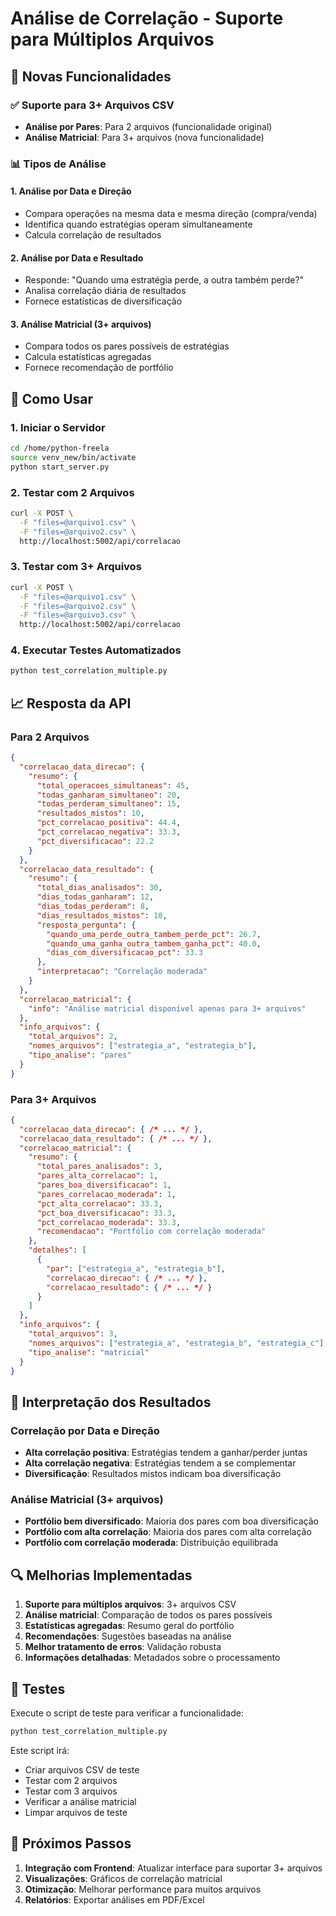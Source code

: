 # Análise de Correlação - Suporte para Múltiplos Arquivos

## 🚀 Novas Funcionalidades

### ✅ Suporte para 3+ Arquivos CSV
- **Análise por Pares**: Para 2 arquivos (funcionalidade original)
- **Análise Matricial**: Para 3+ arquivos (nova funcionalidade)

### 📊 Tipos de Análise

#### 1. Análise por Data e Direção
- Compara operações na mesma data e mesma direção (compra/venda)
- Identifica quando estratégias operam simultaneamente
- Calcula correlação de resultados

#### 2. Análise por Data e Resultado
- Responde: "Quando uma estratégia perde, a outra também perde?"
- Analisa correlação diária de resultados
- Fornece estatísticas de diversificação

#### 3. Análise Matricial (3+ arquivos)
- Compara todos os pares possíveis de estratégias
- Calcula estatísticas agregadas
- Fornece recomendação de portfólio

## 🔧 Como Usar

### 1. Iniciar o Servidor
```bash
cd /home/python-freela
source venv_new/bin/activate
python start_server.py
```

### 2. Testar com 2 Arquivos
```bash
curl -X POST \
  -F "files=@arquivo1.csv" \
  -F "files=@arquivo2.csv" \
  http://localhost:5002/api/correlacao
```

### 3. Testar com 3+ Arquivos
```bash
curl -X POST \
  -F "files=@arquivo1.csv" \
  -F "files=@arquivo2.csv" \
  -F "files=@arquivo3.csv" \
  http://localhost:5002/api/correlacao
```

### 4. Executar Testes Automatizados
```bash
python test_correlation_multiple.py
```

## 📈 Resposta da API

### Para 2 Arquivos
```json
{
  "correlacao_data_direcao": {
    "resumo": {
      "total_operacoes_simultaneas": 45,
      "todas_ganharam_simultaneo": 20,
      "todas_perderam_simultaneo": 15,
      "resultados_mistos": 10,
      "pct_correlacao_positiva": 44.4,
      "pct_correlacao_negativa": 33.3,
      "pct_diversificacao": 22.2
    }
  },
  "correlacao_data_resultado": {
    "resumo": {
      "total_dias_analisados": 30,
      "dias_todas_ganharam": 12,
      "dias_todas_perderam": 8,
      "dias_resultados_mistos": 10,
      "resposta_pergunta": {
        "quando_uma_perde_outra_tambem_perde_pct": 26.7,
        "quando_uma_ganha_outra_tambem_ganha_pct": 40.0,
        "dias_com_diversificacao_pct": 33.3
      },
      "interpretacao": "Correlação moderada"
    }
  },
  "correlacao_matricial": {
    "info": "Análise matricial disponível apenas para 3+ arquivos"
  },
  "info_arquivos": {
    "total_arquivos": 2,
    "nomes_arquivos": ["estrategia_a", "estrategia_b"],
    "tipo_analise": "pares"
  }
}
```

### Para 3+ Arquivos
```json
{
  "correlacao_data_direcao": { /* ... */ },
  "correlacao_data_resultado": { /* ... */ },
  "correlacao_matricial": {
    "resumo": {
      "total_pares_analisados": 3,
      "pares_alta_correlacao": 1,
      "pares_boa_diversificacao": 1,
      "pares_correlacao_moderada": 1,
      "pct_alta_correlacao": 33.3,
      "pct_boa_diversificacao": 33.3,
      "pct_correlacao_moderada": 33.3,
      "recomendacao": "Portfólio com correlação moderada"
    },
    "detalhes": [
      {
        "par": ["estrategia_a", "estrategia_b"],
        "correlacao_direcao": { /* ... */ },
        "correlacao_resultado": { /* ... */ }
      }
    ]
  },
  "info_arquivos": {
    "total_arquivos": 3,
    "nomes_arquivos": ["estrategia_a", "estrategia_b", "estrategia_c"],
    "tipo_analise": "matricial"
  }
}
```

## 🎯 Interpretação dos Resultados

### Correlação por Data e Direção
- **Alta correlação positiva**: Estratégias tendem a ganhar/perder juntas
- **Alta correlação negativa**: Estratégias tendem a se complementar
- **Diversificação**: Resultados mistos indicam boa diversificação

### Análise Matricial (3+ arquivos)
- **Portfólio bem diversificado**: Maioria dos pares com boa diversificação
- **Portfólio com alta correlação**: Maioria dos pares com alta correlação
- **Portfólio com correlação moderada**: Distribuição equilibrada

## 🔍 Melhorias Implementadas

1. **Suporte para múltiplos arquivos**: 3+ arquivos CSV
2. **Análise matricial**: Comparação de todos os pares possíveis
3. **Estatísticas agregadas**: Resumo geral do portfólio
4. **Recomendações**: Sugestões baseadas na análise
5. **Melhor tratamento de erros**: Validação robusta
6. **Informações detalhadas**: Metadados sobre o processamento

## 🧪 Testes

Execute o script de teste para verificar a funcionalidade:

```bash
python test_correlation_multiple.py
```

Este script irá:
- Criar arquivos CSV de teste
- Testar com 2 arquivos
- Testar com 3 arquivos
- Verificar a análise matricial
- Limpar arquivos de teste

## 🚀 Próximos Passos

1. **Integração com Frontend**: Atualizar interface para suportar 3+ arquivos
2. **Visualizações**: Gráficos de correlação matricial
3. **Otimização**: Melhorar performance para muitos arquivos
4. **Relatórios**: Exportar análises em PDF/Excel 